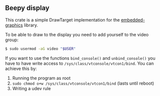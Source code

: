 ## Beepy display

This crate is a simple DrawTarget implementation for the [embedded-graphics](https://github.com/embedded-graphics/embedded-graphics) library.

To be able to draw to the display you need to add yourself to the video group:
```sh
$ sudo usermod -aG video "$USER"
```

If you want to use the functions `bind_console()` and `unbind_console()` you have to have write access to `/sys/class/vtconsole/vtcon1/bind`. You can achieve this by:

1. Running the program as root
2. `sudo chmod o+w /sys/class/vtconsole/vtcon1/bind` (lasts until reboot)
3. Writing a udev rule 